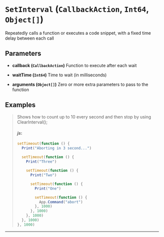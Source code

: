 # `SetInterval` (`CallbackAction`, `Int64`, `Object[]`)


Repeatedly calls a function or executes a code snippet, with a fixed time delay between each call


## Parameters

* **callback (`CallbackAction`)** 
	Function to execute after each wait

* **waitTime (`Int64`)** 
	Time to wait (in milliseconds)

* **arguments (`Object[]`)** 
	Zero or more extra parameters to pass to the function


## Examples

> Shows how to count up to 10 every second and then stop by using ClearInterval();
> 
> #### _js_:
> ```js
> setTimeout(function () {
>   Print("Aborting in 3 second...")
>    
>   setTimeout(function () {
>     Print("Three")
> 
>     setTimeout(function () {
>       Print("Two")
> 
>       setTimeout(function () {
>         Print("One")
> 
>         setTimeout(function () {
>           App.Command("abort")
>         }, 1000)
>       }, 1000)
>     }, 1000)
>   }, 1000)
> }, 1000)
> ```
---

